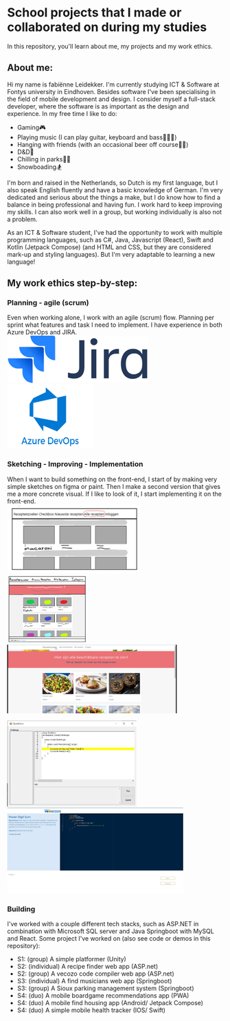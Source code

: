 # School projects that I made or collaborated on during my studies
In this repository, you'll learn about me, my projects and my work ethics.

## About me:
Hi my name is fabiënne Leidekker. I'm currently studying ICT & Software at Fontys university in Eindhoven. Besides software I've been specialising in the field of mobile development and design. I consider myself a full-stack developer, where the software is as important as the design and experience. In my free time I like to do:
- Gaming🎮
- Playing music (I can play guitar, keyboard and bass🎸🎹🎵)
- Hanging with friends (with an occasional beer off course🍺😉)
- D&D🐲
- Chilling in parks🌳🌺
- Snowboading🏂

I'm born and raised in the Netherlands, so Dutch is my first language, but I also speak English fluently and have a basic knowledge of German. I'm very dedicated and serious about the things a make, but I do know how to find a balance in being professional and having fun. I work hard to keep improving my skills. I can also work well in a group, but working individually is also not a problem.

As an ICT & Software student, I've had the opportunity to work with multiple programming languages, such as C#, Java, Javascript (React), Swift and Kotlin (Jetpack Compose) (and HTML and CSS, but they are considered mark-up and styling languages). But I'm very adaptable to learning a new language!


## My work ethics step-by-step:
### Planning - agile (scrum)
Even when working alone, I work with an agile (scrum) flow. Planning per sprint what features and task I need to implement. I have experience in both Azure DevOps and JIRA.   
<img src="images/jira-logo.png" alt="jira logo" style="height: 110px; margin-right: 10px">
<img src="images/azure-logo.png" alt="azure devops logo" style="width: 200px; height: 150px">

### Sketching - Improving - Implementation
When I want to build something on the front-end, I start of by making very simple sketches on figma or paint. Then I make a second version that gives me a more concrete visual. If I like to look of it, I start implementing it on the front-end.   
<img src="images/S2-individual.png" alt="version 1" style="height: 160px; margin-right: 10px">
<img src="images/S2-individual-v2.png" alt="version 2" style="height: 160px; margin-right: 10px">
<img src="images/S2-individual-v3.png" alt="version 3" style="height: 160px; margin-right: 10px">   

<img src="images/S2-group.jpg" alt="version 1" style="height: 200px; margin-right: 10px">
<img src="images/S2-group-v2.jpg" alt="version 2" style="height: 200px; margin-right: 10px">

### Building
I've worked with a couple different tech stacks, such as ASP.NET in combination with Microsoft SQL server and Java Springboot with MySQL and React.
Some project I've worked on (also see code or demos in this repository): 
- S1: (group) A simple platformer (Unity)
- S2: (individual) A recipe finder web app (ASP.net)
- S2: (group) A vecozo code compiler web app (ASP.net)
- S3: (individual) A find musicians web app (Springboot)
- S3: (group) A Sioux parking management system (Springboot)
- S4: (duo) A mobile boardgame recommendations app (PWA)
- S4: (duo) A mobile find housing app (Android/ Jetpack Compose)
- S4: (duo) A simple mobile health tracker (IOS/ Swift)
